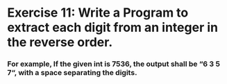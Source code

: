 # Exercise 11: Write a Program to extract each digit from an integer in the reverse order. #
### For example, If the given int is 7536, the output shall be “6 3 5 7“, with a space separating the digits. ###



